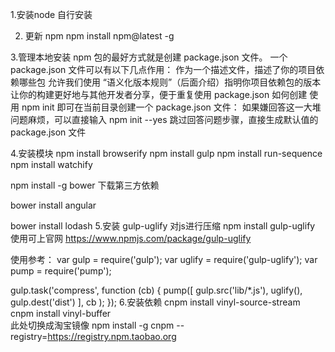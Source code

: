 
1.安装node 自行安装

2. 更新 npm        npm install npm@latest -g

3.管理本地安装 npm 包的最好方式就是创建 package.json 文件。
一个 package.json 文件可以有以下几点作用：
作为一个描述文件，描述了你的项目依赖哪些包
允许我们使用 “语义化版本规则”（后面介绍）指明你项目依赖包的版本
让你的构建更好地与其他开发者分享，便于重复使用
package.json 如何创建
使用 npm init 即可在当前目录创建一个 package.json 文件：
如果嫌回答这一大堆问题麻烦，可以直接输入 npm init --yes 跳过回答问题步骤，直接生成默认值的 package.json 文件


4.安装模块
npm install browserify
npm install gulp
npm install run-sequence
npm install watchify

npm install -g bower 下载第三方依赖    

bower install  angular 

bower install  lodash
5.安装 gulp-uglify 对js进行压缩
npm install gulp-uglify
使用可上官网 https://www.npmjs.com/package/gulp-uglify

使用参考：
var gulp = require('gulp');
var uglify = require('gulp-uglify');
var pump = require('pump');
 
gulp.task('compress', function (cb) {
  pump([
        gulp.src('lib/*.js'),
        uglify(),
        gulp.dest('dist')
    ],
    cb
  );
});
6.安装依赖 
cnpm install vinyl-source-stream 
cnpm install vinyl-buffer  
此处切换成淘宝镜像
npm install -g cnpm --registry=https://registry.npm.taobao.org

